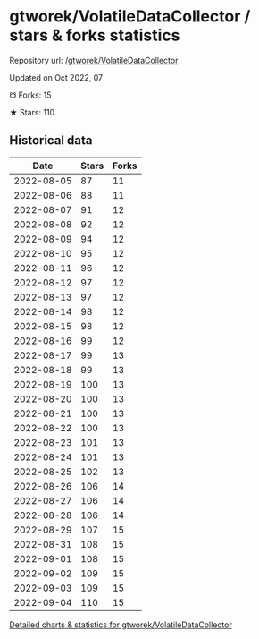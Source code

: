 # gtworek/VolatileDataCollector / stars & forks statistics

Repository url: [/gtworek/VolatileDataCollector](https://github.com/gtworek/VolatileDataCollector)

Updated on Oct 2022, 07

☋ Forks: 15

★ Stars: 110

## Historical data
| Date | Stars | Forks |
|------|-------|-------|
| 2022-08-05 | 87 | 11 | 
| 2022-08-06 | 88 | 11 | 
| 2022-08-07 | 91 | 12 | 
| 2022-08-08 | 92 | 12 | 
| 2022-08-09 | 94 | 12 | 
| 2022-08-10 | 95 | 12 | 
| 2022-08-11 | 96 | 12 | 
| 2022-08-12 | 97 | 12 | 
| 2022-08-13 | 97 | 12 | 
| 2022-08-14 | 98 | 12 | 
| 2022-08-15 | 98 | 12 | 
| 2022-08-16 | 99 | 12 | 
| 2022-08-17 | 99 | 13 | 
| 2022-08-18 | 99 | 13 | 
| 2022-08-19 | 100 | 13 | 
| 2022-08-20 | 100 | 13 | 
| 2022-08-21 | 100 | 13 | 
| 2022-08-22 | 100 | 13 | 
| 2022-08-23 | 101 | 13 | 
| 2022-08-24 | 101 | 13 | 
| 2022-08-25 | 102 | 13 | 
| 2022-08-26 | 106 | 14 | 
| 2022-08-27 | 106 | 14 | 
| 2022-08-28 | 106 | 14 | 
| 2022-08-29 | 107 | 15 | 
| 2022-08-31 | 108 | 15 | 
| 2022-09-01 | 108 | 15 | 
| 2022-09-02 | 109 | 15 | 
| 2022-09-03 | 109 | 15 | 
| 2022-09-04 | 110 | 15 | 


[Detailed charts & statistics for gtworek/VolatileDataCollector](https://reviewgithub.com/rep/gtworek/VolatileDataCollector)
